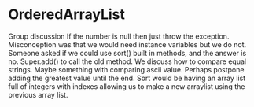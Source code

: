# OrderedArrayList
Group discussion
If the number is null then just throw the exception. Misconception was that we would need instance variables but we do not. Someone asked if we could use sort() built in methods, and the answer is no.  Super.add() to call the old method. We discuss how to compare equal strings. Maybe something with comparing ascii value. Perhaps postpone adding the greatest value until the end. Sort would be having an array list full of integers with indexes allowing us to make a new arraylist using the previous array list.
